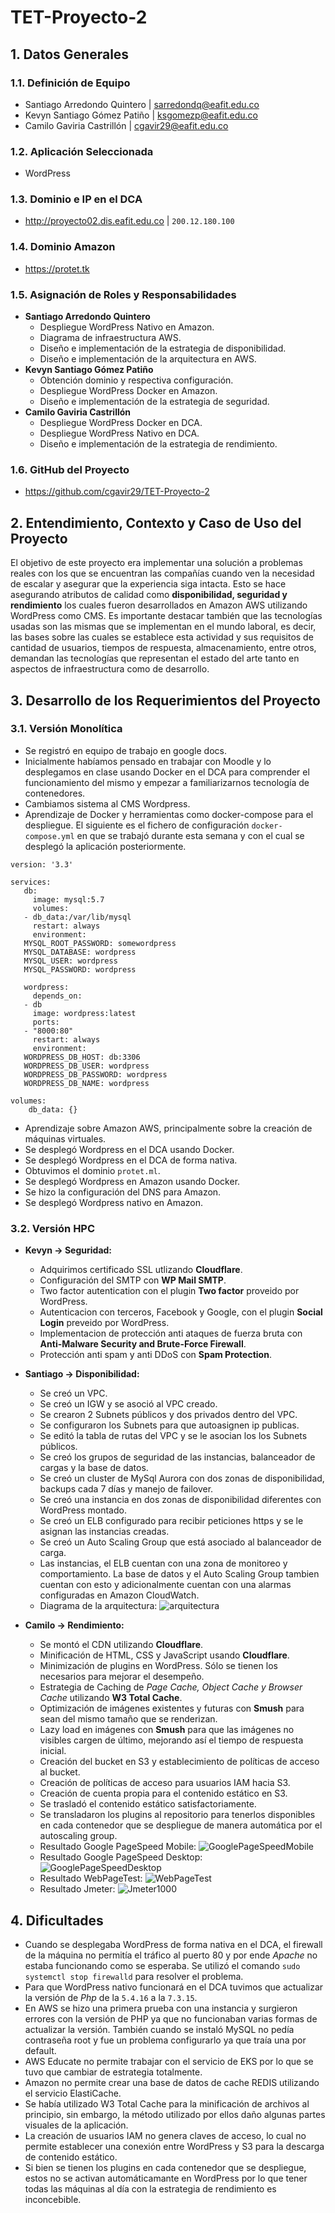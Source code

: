 # TET-Proyecto-2

## 1. Datos Generales

### 1.1. Definición de Equipo
  - Santiago Arredondo Quintero | sarredondq@eafit.edu.co 
  - Kevyn Santiago Gómez Patiño | ksgomezp@eafit.edu.co
  - Camilo Gaviria Castrillón | cgavir29@eafit.edu.co
  
### 1.2. Aplicación Seleccionada
  - WordPress

### 1.3. Dominio e IP en el DCA
  - http://proyecto02.dis.eafit.edu.co | `200.12.180.100`

### 1.4. Dominio Amazon
  - https://protet.tk

### 1.5. Asignación de Roles y Responsabilidades
  * **Santiago Arredondo Quintero**
    * Despliegue WordPress Nativo en Amazon.
    * Diagrama de infraestructura AWS.
    * Diseño e implementación de la estrategia de disponibilidad.
    * Diseño e implementación de la arquitectura en AWS.
  * **Kevyn Santiago Gómez Patiño**
    * Obtención dominio y respectiva configuración.
    * Despliegue WordPress Docker en Amazon.
    * Diseño e implementación de la estrategia de seguridad.
  * **Camilo Gaviria Castrillón**
    * Despliegue WordPress Docker en DCA.
    * Despliegue WordPress Nativo en DCA.
    * Diseño e implementación de la estrategia de rendimiento.

### 1.6. GitHub del Proyecto
  * https://github.com/cgavir29/TET-Proyecto-2
  
## 2. Entendimiento, Contexto y Caso de Uso del Proyecto
El objetivo de este proyecto era implementar una solución a problemas reales con los que se encuentran las compañías cuando ven la necesidad de escalar y asegurar que la experiencia siga intacta. Esto se hace asegurando atributos de calidad como **disponibilidad, seguridad y rendimiento** los cuales fueron desarrollados en Amazon AWS utilizando WordPress como CMS. Es importante destacar también que las tecnologías usadas son las mismas que se implementan en el mundo laboral, es decir, las bases sobre las cuales se establece esta actividad y sus requisitos de cantidad de usuarios, tiempos de respuesta, almacenamiento, entre otros, demandan las tecnologías que representan el estado del arte tanto en aspectos de infraestructura como de desarrollo.

## 3. Desarrollo de los Requerimientos del Proyecto

### 3.1. Versión Monolítica
  * Se registró en equipo de trabajo en google docs.
  * Inicialmente habíamos pensado en trabajar con Moodle y lo desplegamos en clase usando Docker en el DCA para comprender el funcionamiento del mismo y empezar a familiarizarnos tecnología de contenedores.
  * Cambiamos sistema al CMS Wordpress.
  * Aprendizaje de Docker y herramientas como docker-compose para el despliegue. El siguiente es el fichero de configuración `docker-compose.yml` en que se trabajó durante esta semana y con el cual se desplegó la aplicación posteriormente.
  ```
  version: '3.3'

  services:
     db:
       image: mysql:5.7
       volumes:
	 - db_data:/var/lib/mysql
       restart: always
       environment:
	 MYSQL_ROOT_PASSWORD: somewordpress
	 MYSQL_DATABASE: wordpress
	 MYSQL_USER: wordpress
	 MYSQL_PASSWORD: wordpress

     wordpress:
       depends_on:
	 - db
       image: wordpress:latest
       ports:
	 - "8000:80"
       restart: always
       environment:
	 WORDPRESS_DB_HOST: db:3306
	 WORDPRESS_DB_USER: wordpress
	 WORDPRESS_DB_PASSWORD: wordpress
	 WORDPRESS_DB_NAME: wordpress

  volumes:
      db_data: {}	
  ```
  * Aprendizaje sobre Amazon AWS, principalmente sobre la creación de máquinas virtuales.
  * Se desplegó Wordpress en el DCA usando Docker.
  * Se desplegó Wordpress en el DCA de forma nativa.
  * Obtuvimos el dominio `protet.ml`.
  * Se desplegó Wordpress en Amazon usando Docker.
  * Se hizo la configuración del DNS para Amazon.
  * Se desplegó Wordpress nativo en Amazon.
  
### 3.2. Versión HPC
  * **Kevyn -> Seguridad:**
    * Adquirimos certificado SSL utlizando **Cloudflare**.
    * Configuración del SMTP con **WP Mail SMTP**.
    * Two factor autentication con el plugin **Two factor** proveido por WordPress.
    * Autenticacion con terceros, Facebook y Google, con el plugin **Social Login** preveido por WordPress.
    * Implementacion de protección anti ataques de fuerza bruta con **Anti-Malware Security and Brute-Force Firewall**.
    * Protección anti spam y anti DDoS con **Spam Protection**.
  
  * **Santiago -> Disponibilidad:**
    * Se creó un VPC.
    * Se creó un IGW y se asoció al VPC creado.
    * Se crearon 2 Subnets públicos y dos privados dentro del VPC.
    * Se configuraron los Subnets para que autoasignen ip publicas.
    * Se editó la tabla de rutas del VPC y se le asocian los los Subnets públicos.
    * Se creó los grupos de seguridad de las instancias, balanceador de cargas y la base de datos.
    * Se creó un cluster de MySql Aurora con dos zonas de disponibilidad, backups cada 7 días y manejo de failover.
    * Se creó una instancia en dos zonas de disponibilidad diferentes con WordPress montado.
    * Se creó un ELB configurado para recibir peticiones https y se le asignan las instancias creadas.
    * Se creó un Auto Scaling Group que está asociado al balanceador de carga.
    * Las instancias, el ELB cuentan con una zona de monitoreo y comportamiento. La base de datos y el Auto Scaling Group tambien cuentan con esto y adicionalmente cuentan con una alarmas configuradas en Amazon CloudWatch.
    * Diagrama de la arquitectura: ![arquitectura](./images/arquitectura.png)

  * **Camilo -> Rendimiento:**
    * Se montó el CDN utilizando **Cloudflare**.
    * Minificación de HTML, CSS y JavaScript usando **Cloudflare**.
    * Minimización de plugins en WordPress. Sólo se tienen los necesarios para mejorar el desempeño.
    * Estrategia de Caching de _Page Cache, Object Cache y Browser Cache_ utilizando **W3 Total Cache**.
    * Optimización de imágenes existentes y futuras con **Smush** para sean del mismo tamaño que se renderizan.
    * Lazy load en imágenes con **Smush** para que las imágenes no visibles cargen de último, mejorando así el tiempo de respuesta inicial.
    * Creación del bucket en S3 y establecimiento de políticas de acceso al bucket.
    * Creación de políticas de acceso para usuarios IAM hacia S3.
    * Creación de cuenta propia para el contenido estático en S3.
    * Se trasladó el contenido estático satisfactoriamente.
    * Se transladaron los plugins al repositorio para tenerlos disponibles en cada contenedor que se despliegue de manera automática por el autoscaling group.
    * Resultado Google PageSpeed Mobile: ![GooglePageSpeedMobile](./images/GooglePageSpeedMobile.png)
    * Resultado Google PageSpeed Desktop: ![GooglePageSpeedDesktop](./images/GooglePageSpeedDesktop.png)
    * Resultado WebPageTest: ![WebPageTest](./images/WebPageTest.png)
    * Resultado Jmeter: ![Jmeter1000](./images/Jmeter1000.png)

## 4. Dificultades
  * Cuando se desplegaba WordPress de forma nativa en el DCA, el firewall de la máquina no permitía el tráfico al puerto 80 y por ende *Apache* no estaba funcionando como se esperaba. Se utilizó el comando `sudo systemctl stop firewalld` para resolver el problema.
  * Para que WordPress nativo funcionará en el DCA tuvimos que actualizar la versión de *Php* de la `5.4.16` a la `7.3.15`.
  * En AWS se hizo una primera prueba con una instancia y surgieron errores con la versión de PHP ya que no funcionaban varias formas de actualizar la versión. También cuando se instaló MySQL no pedía contraseña root y fue un problema configurarlo ya que traía una por default.
  * AWS Educate no permite trabajar con el servicio de EKS por lo que se tuvo que cambiar de estrategia totalmente.
  * Amazon no permite crear una base de datos de cache REDIS utilizando el servicio ElastiCache.
  * Se había utilizado W3 Total Cache para la minificación de archivos al principio, sin embargo, la método utilizado por ellos daño algunas partes visuales de la aplicación.
  * La creación de usuarios IAM no genera claves de acceso, lo cual no permite establecer una conexión entre WordPress y S3 para la descarga de contenido estático.
  * Si bien se tienen los plugins en cada contenedor que se despliegue, estos no se activan automáticamante en WordPress por lo que tener todas las máquinas al día con la estrategia de rendimiento es inconcebible.
